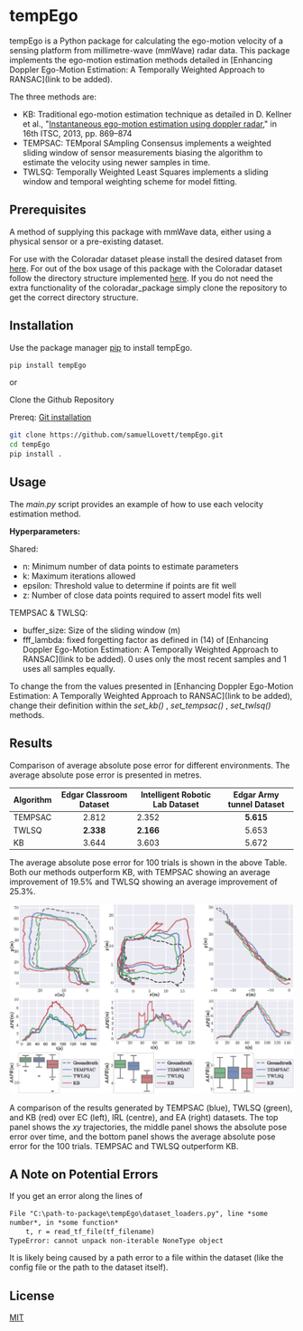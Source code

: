 # tempEgo

tempEgo is a Python package for calculating the ego-motion velocity of a sensing platform from millimetre-wave (mmWave) radar data. This package implements the ego-motion estimation methods detailed in [Enhancing Doppler Ego-Motion Estimation: A Temporally Weighted Approach to RANSAC](link to be added).


The three methods are:
* KB: Traditional ego-motion estimation technique as detailed in D. Kellner et al., "[Instantaneous ego-motion estimation using doppler radar](https://doi.org/10.1109/ITSC.2013.6728341)," in 16th ITSC, 2013, pp. 869–874
* TEMPSAC: TEMporal SAmpling Consensus implements a weighted sliding window of sensor measurements biasing the algorithm to estimate the velocity using newer samples in time.
* TWLSQ: Temporally Weighted Least Squares implements a sliding window and temporal weighting scheme for model fitting.

## Prerequisites
A method of supplying this package with mmWave data, either using a physical sensor or a pre-existing dataset. 

For use with the Coloradar dataset please install the desired dataset from [here](https://arpg.github.io/coloradar/). For out of the box usage of this package with the Coloradar dataset follow the directory structure implemented [here](https://github.com/azinke/coloradar.git). If you do not need the extra functionality of the coloradar_package simply clone the repository to get the correct directory structure. 


## Installation

Use the package manager [pip](https://pip.pypa.io/en/stable/) to install tempEgo.

```bash
pip install tempEgo
```
or

Clone the Github Repository

Prereq: [Git installation](https://github.com/git-guides/install-git)
```bash
git clone https://github.com/samuelLovett/tempEgo.git
cd tempEgo
pip install .
```



## Usage

The _main.py_ script provides an example of how to use each velocity estimation method.

**Hyperparameters:**

Shared:
* n: Minimum number of data points to estimate parameters
* k: Maximum iterations allowed
* epsilon: Threshold value to determine if points are fit well
* z: Number of close data points required to assert model fits well

TEMPSAC & TWLSQ:
* buffer_size: Size of the sliding window (m)
* fff_lambda: fixed forgetting factor as defined in (14) of [Enhancing Doppler Ego-Motion Estimation: A Temporally Weighted Approach to RANSAC](link to be added). 0 uses only the most recent samples and 1 uses all samples equally.

To change the from the values presented in [Enhancing Doppler Ego-Motion Estimation: A Temporally Weighted Approach to RANSAC](link to be added), change their definition within the _set_kb()_ , _set_tempsac()_ , _set_twlsq()_ methods.

## Results

Comparison of average absolute pose error for different environments. The average absolute pose error is presented in metres.

| Algorithm  | Edgar Classroom Dataset | Intelligent Robotic Lab Dataset  | Edgar Army tunnel Dataset |
| ------------- |:-------------:| ------------- |:-------------:|
| TEMPSAC      | 2.812     | 2.352      | **5.615**     |
| TWLSQ      | **2.338**     | **2.166**      | 5.653     |
| KB      | 3.644     | 3.603      | 5.672     |

The average absolute pose error for 100 trials is shown in the above Table. Both our methods outperform KB, with TEMPSAC showing an average improvement of 19.5% and TWLSQ showing an average improvement of 25.3%.



![The results figure from Enhancing Doppler Ego-Motion Estimation: A Temporally Weighted Approach to RANSAC.](/results_figure.png)

A comparison of the results generated by TEMPSAC (blue), TWLSQ (green), and KB (red) over EC (left), IRL (centre), and EA (right) datasets. The top panel shows the _xy_ trajectories, the middle panel shows the absolute pose error over time, and the bottom panel shows the average absolute pose error for the 100 trials. TEMPSAC and TWLSQ outperform KB.


## A Note on Potential Errors

If you get an error along the lines of 
```
File "C:\path-to-package\tempEgo\dataset_loaders.py", line *some number*, in *some function*
    t, r = read_tf_file(tf_filename)
TypeError: cannot unpack non-iterable NoneType object
```
It is likely being caused by a path error to a file within the dataset (like the config file or the path to the dataset itself). 

## License

[MIT](https://choosealicense.com/licenses/mit/)
